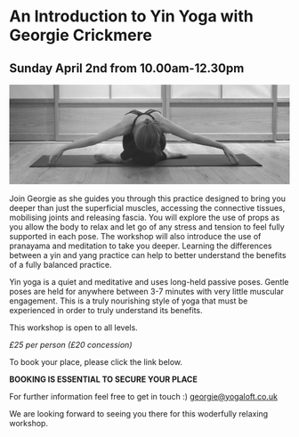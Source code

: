 # An Introduction to Yin Yoga with Georgie Crickmere
## Sunday April 2nd from 10.00am-12.30pm
![flyer for acroyoga workshop](https://raw.githubusercontent.com/YogaLoft/yogaloft-content/master/workshops/georgie_yin.jpg "YinYoga")

Join Georgie as she guides you through this practice designed to bring you deeper than just the superficial muscles, accessing the connective tissues, mobilising joints and releasing fascia. 
You will explore the use of props as you allow the body to relax and let go of any stress and tension to feel fully supported in each pose. The workshop will also introduce the use of pranayama and meditation to take you deeper. 
Learning the differences between a yin and yang practice can help to better understand the benefits of a fully balanced practice.

Yin yoga is a quiet and meditative and uses long-held passive poses. Gentle poses are held for anywhere between 3-7 minutes with very little muscular engagement. 
This is a truly nourishing style of yoga that must be experienced in order to truly understand its benefits.

This workshop is open to all levels.

*£25 per person (£20 concession)*

To book your place, please click the link below.

**BOOKING IS ESSENTIAL TO SECURE YOUR PLACE**

For further information feel free to get in touch :) georgie@yogaloft.co.uk 

We are looking forward to seeing you there for this woderfully relaxing workshop.
